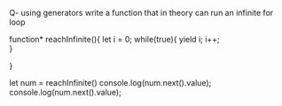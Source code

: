 Q- using generators write a function that in theory can run an infinite for loop

function* reachInfinite(){
    let i = 0;
    while(true){
        yield i;
        i++;    
    }
    
}

let num =  reachInfinite()
console.log(num.next().value);
console.log(num.next().value);